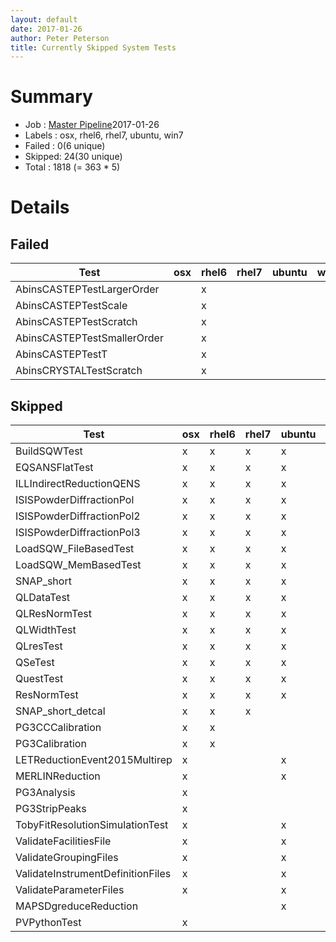 ```yaml
---
layout: default
date: 2017-01-26
author: Peter Peterson
title: Currently Skipped System Tests
---
```

Summary
=======
* Job    : [Master Pipeline](http://builds.mantidproject.org/view/Master%20Pipeline/)2017-01-26
* Labels : osx, rhel6, rhel7, ubuntu, win7
* Failed : 0(6 unique)
* Skipped: 24(30 unique)
* Total  : 1818
(= 363 * 5)

Details
=======

Failed
------

| Test                         | osx | rhel6 | rhel7 | ubuntu | win7 |
|------------------------------|-----|-------|-------|--------|------|
| AbinsCASTEPTestLargerOrder   |     |   x   |       |        |      | 
| AbinsCASTEPTestScale         |     |   x   |       |        |      | 
| AbinsCASTEPTestScratch       |     |   x   |       |        |      | 
| AbinsCASTEPTestSmallerOrder  |     |   x   |       |        |      | 
| AbinsCASTEPTestT             |     |   x   |       |        |      | 
| AbinsCRYSTALTestScratch      |     |   x   |       |        |      | 

Skipped
-------

| Test                               | osx | rhel6 | rhel7 | ubuntu | win7 |
|------------------------------------|-----|-------|-------|--------|------|
| BuildSQWTest                       |  x  |   x   |   x   |    x   |   x  | 
| EQSANSFlatTest                     |  x  |   x   |   x   |    x   |   x  | 
| ILLIndirectReductionQENS           |  x  |   x   |   x   |    x   |   x  | 
| ISISPowderDiffractionPol           |  x  |   x   |   x   |    x   |   x  | 
| ISISPowderDiffractionPol2          |  x  |   x   |   x   |    x   |   x  | 
| ISISPowderDiffractionPol3          |  x  |   x   |   x   |    x   |   x  | 
| LoadSQW_FileBasedTest              |  x  |   x   |   x   |    x   |   x  | 
| LoadSQW_MemBasedTest               |  x  |   x   |   x   |    x   |   x  | 
| SNAP_short                         |  x  |   x   |   x   |    x   |   x  | 
| QLDataTest                         |  x  |   x   |   x   |    x   |      | 
| QLResNormTest                      |  x  |   x   |   x   |    x   |      | 
| QLWidthTest                        |  x  |   x   |   x   |    x   |      | 
| QLresTest                          |  x  |   x   |   x   |    x   |      | 
| QSeTest                            |  x  |   x   |   x   |    x   |      | 
| QuestTest                          |  x  |   x   |   x   |    x   |      | 
| ResNormTest                        |  x  |   x   |   x   |    x   |      | 
| SNAP_short_detcal                  |  x  |   x   |   x   |        |   x  | 
| PG3CCCalibration                   |  x  |   x   |       |        |   x  | 
| PG3Calibration                     |  x  |   x   |       |        |   x  | 
| LETReductionEvent2015Multirep      |  x  |       |       |    x   |      | 
| MERLINReduction                    |  x  |       |       |    x   |      | 
| PG3Analysis                        |  x  |       |       |        |   x  | 
| PG3StripPeaks                      |  x  |       |       |        |   x  | 
| TobyFitResolutionSimulationTest    |  x  |       |       |    x   |      | 
| ValidateFacilitiesFile             |  x  |       |       |    x   |      | 
| ValidateGroupingFiles              |  x  |       |       |    x   |      | 
| ValidateInstrumentDefinitionFiles  |  x  |       |       |    x   |      | 
| ValidateParameterFiles             |  x  |       |       |    x   |      | 
| MAPSDgreduceReduction              |     |       |       |    x   |      | 
| PVPythonTest                       |  x  |       |       |        |      | 
